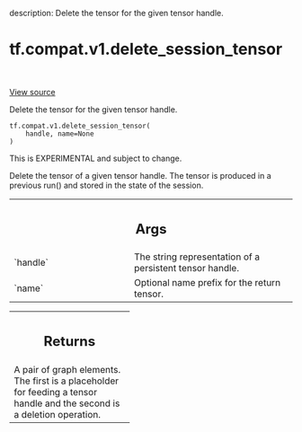 description: Delete the tensor for the given tensor handle.

<div itemscope itemtype="http://developers.google.com/ReferenceObject">
<meta itemprop="name" content="tf.compat.v1.delete_session_tensor" />
<meta itemprop="path" content="Stable" />
</div>

# tf.compat.v1.delete_session_tensor

<!-- Insert buttons and diff -->

<table class="tfo-notebook-buttons tfo-api nocontent" align="left">

</table>

<a target="_blank" class="external" href="/code/stable/tensorflow/python/ops/session_ops.py">View source</a>



Delete the tensor for the given tensor handle.


<pre class="devsite-click-to-copy prettyprint lang-py tfo-signature-link">
<code>tf.compat.v1.delete_session_tensor(
    handle, name=None
)
</code></pre>



<!-- Placeholder for "Used in" -->

This is EXPERIMENTAL and subject to change.

Delete the tensor of a given tensor handle. The tensor is produced
in a previous run() and stored in the state of the session.

<!-- Tabular view -->
 <table class="responsive fixed orange">
<colgroup><col width="214px"><col></colgroup>
<tr><th colspan="2"><h2 class="add-link">Args</h2></th></tr>

<tr>
<td>
`handle`<a id="handle"></a>
</td>
<td>
The string representation of a persistent tensor handle.
</td>
</tr><tr>
<td>
`name`<a id="name"></a>
</td>
<td>
Optional name prefix for the return tensor.
</td>
</tr>
</table>



<!-- Tabular view -->
 <table class="responsive fixed orange">
<colgroup><col width="214px"><col></colgroup>
<tr><th colspan="2"><h2 class="add-link">Returns</h2></th></tr>
<tr class="alt">
<td colspan="2">
A pair of graph elements. The first is a placeholder for feeding a
tensor handle and the second is a deletion operation.
</td>
</tr>

</table>


